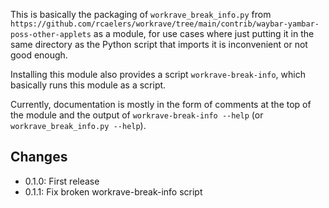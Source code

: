 This is basically the packaging of `workrave_break_info.py` from
`https://github.com/rcaelers/workrave/tree/main/contrib/waybar-yambar-poss-other-applets`
as a module, for use cases where just putting it in the same directory
as the Python script that imports it is inconvenient or not good enough.

Installing this module also provides a script `workrave-break-info`,
which basically runs this module as a script.

Currently, documentation is mostly in the form of comments at the top
of the module and the output of `workrave-break-info --help` (or
`workrave_break_info.py --help`).

Changes
-------

* 0.1.0: First release
* 0.1.1: Fix broken workrave-break-info script
